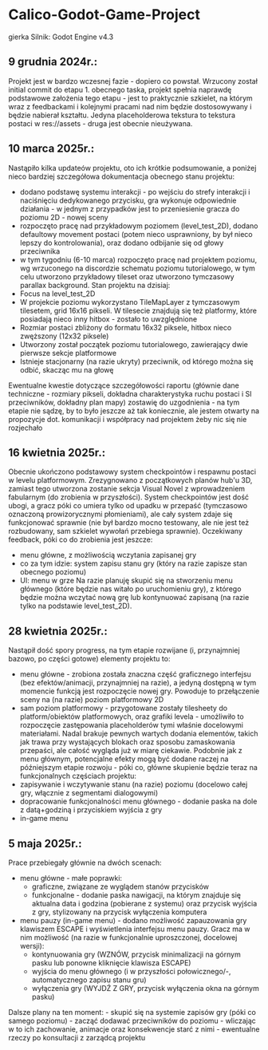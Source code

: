 # Calico-Godot-Game-Project
gierka
Silnik: Godot Engine v4.3

## 9 grudnia 2024r.:
Projekt jest w bardzo wczesnej fazie - dopiero co powstał. Wrzucony został initial commit do etapu 1. obecnego taska, projekt spełnia naprawdę podstawowe założenia tego etapu - jest to praktycznie szkielet, na którym wraz z feedbackami i kolejnymi pracami nad nim będzie dostosowywany i będzie nabierał kształtu.
Jedyna placeholderowa tekstura to tekstura postaci w res://assets - druga jest obecnie nieużywana.

## 10 marca 2025r.:
Nastąpiło kilka updateów projektu, oto ich krótkie podsumowanie, a poniżej nieco bardziej szczegółowa dokumentacja obecnego stanu projektu:
 - dodano podstawę systemu interakcji - po wejściu do strefy interakcji i naciśnięciu dedykowanego przycisku, gra wykonuje odpowiednie działania - w jednym z przypadków jest to przeniesienie gracza do poziomu 2D - nowej sceny
 - rozpoczęto pracę nad przykładowym poziomem (level_test_2D), dodano defaultowy movement postaci (potem nieco usprawniony, by był nieco lepszy do kontrolowania), oraz dodano odbijanie się od głowy przeciwnika
 - w tym tygodniu (6-10 marca) rozpoczęto pracę nad projektem poziomu, wg wrzuconego na discordzie schematu poziomu tutorialowego, w tym celu utworzono przykładowy tileset oraz utworzono tymczasowy parallax background.
Stan projektu na dzisiaj:
 - Focus na level_test_2D
 - W projekcie poziomu wykorzystano TileMapLayer z tymczasowym tilesetem, grid 16x16 pikseli. W tilesecie znajdują się też platformy, które posiadają nieco inny hitbox - zostało to uwzględnione
 - Rozmiar postaci zbliżony do formatu 16x32 piksele, hitbox nieco zwęższony (12x32 piksele)
 - Utworzony został początek poziomu tutorialowego, zawierający dwie pierwsze sekcje platformowe
 - Istnieje stacjonarny (na razie ukryty) przeciwnik, od którego można się odbić, skacząc mu na głowę

Ewentualne kwestie dotyczące szczegółowości raportu (głównie dane techniczne - rozmiary pikseli, dokładna charakterystyka ruchu postaci i SI przeciwników, dokładny plan mapy) zostawię do uzgodnienia - na tym etapie nie sądzę, by to było jeszcze aż tak koniecznie, ale jestem otwarty na propozycje dot. komunikacji i współpracy nad projektem żeby nic się nie rozjechało

## 16 kwietnia 2025r.:
Obecnie ukończono podstawowy system checkpointów i respawnu postaci w levelu platformowym. Zrezygnowano z początkowych planów hub'u 3D, zamiast tego utworzona zostanie sekcja Visual Novel z wprowadzeniem fabularnym (do zrobienia w przyszłości).
System checkpointów jest dość ubogi, a gracz póki co umiera tylko od upadku w przepaść (tymczasowo oznaczoną prowizorycznymi płomieniami), ale cały system zdaje się funkcjonować sprawnie (nie był bardzo mocno testowany, ale nie jest też rozbudowany, sam szkielet wywołań przebiega sprawnie).
Oczekiwany feedback, póki co do zrobienia jest jeszcze:
  - menu główne, z możliwością wczytania zapisanej gry
  - co za tym idzie: system zapisu stanu gry (który na razie zapisze stan obecnego poziomu)
  - UI: menu w grze
Na razie planuję skupić się na stworzeniu menu głównego (które będzie nas witało po uruchomieniu gry), z którego będzie można wczytać nową grę lub kontynuować zapisaną (na razie tylko na podstawie level_test_2D).

## 28 kwietnia 2025r.:
Nastąpił dość spory progress, na tym etapie rozwijane (i, przynajmniej bazowo, po części gotowe) elementy projektu to:
  - menu główne - zrobiona została znaczna część graficznego interfejsu (bez efektów/animacji, przynajmniej na razie), a jedyną dostępną w tym momencie funkcją jest rozpoczęcie nowej gry. Powoduje to przełączenie sceny na (na razie) poziom platformowy 2D
  - sam poziom platformowy - przygotowane zostały tilesheety do platform/obiektów platformowych, oraz grafiki levela - umożliwiło to rozpoczęcie zastępowania placeholderów tymi właśnie docelowymi materiałami. Nadal brakuje pewnych wartych dodania elementów, takich jak trawa przy wystających blokach oraz sposobu zamaskowania przepaści, ale całość wygląda już w miarę ciekawie. 
Podobnie jak z menu głównym, potencjalne efekty mogą być dodane raczej na późniejszym etapie rozwoju - póki co, główne skupienie będzie teraz na funkcjonalnych częściach projektu:
  - zapisywanie i wczytywanie stanu (na razie) poziomu (docelowo całej gry, włącznie z segmentami dialogowymi)
  - dopracowanie funkcjonalności menu głównego - dodanie paska na dole z datą+godziną i przyciskiem wyjścia z gry
  - in-game menu

## 5 maja 2025r.:
Prace przebiegały głównie na dwóch scenach: 
  - menu główne - małe poprawki: 
	  - graficzne, związane ze wyglądem stanów przycisków
	  - funkcjonalne - dodanie paska nawigacji, na którym znajduje się aktualna data i godzina (pobierane z systemu) oraz przycisk wyjścia z gry, stylizowany na przycisk wyłączenia komputera
  - menu pauzy (in-game menu) - dodano możliwość zapauzowania gry klawiszem ESCAPE i wyświetlenia interfejsu menu pauzy. Gracz ma w nim możliwość (na razie w funkcjonalnie uproszczonej, docelowej wersji):
	  - kontynuowania gry (WZNÓW, przycisk minimalizacji na górnym pasku lub ponowne kliknięcie klawisza ESCAPE)
	  - wyjścia do menu głównego (i w przyszłości połowicznego/-, automatycznego zapisu stanu gru)
	  - wyłączenia gry (WYJDŹ Z GRY, przycisk wyłączenia okna na górnym pasku)

Dalsze plany na ten moment:
	- skupić się na systemie zapisów gry (póki co samego poziomu)
	- zacząć dodawać przeciwników do poziomu - wliczając w to ich zachowanie, animacje oraz konsekwencje starć z nimi
	- ewentualne rzeczy po konsultacji z zarządcą projektu
